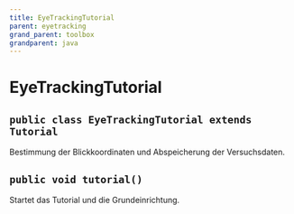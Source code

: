 ```yaml
---
title: EyeTrackingTutorial
parent: eyetracking
grand_parent: toolbox
grandparent: java
---
```


# EyeTrackingTutorial


## `public class EyeTrackingTutorial extends Tutorial`

Bestimmung der Blickkoordinaten und Abspeicherung der Versuchsdaten.

## `public void tutorial()`

Startet das Tutorial und die Grundeinrichtung.
